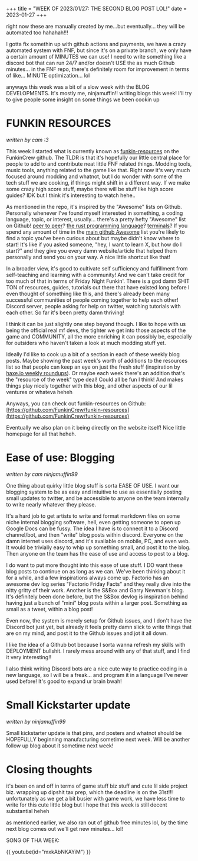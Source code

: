 +++
title = "WEEK OF 2023/01/27: THE SECOND BLOG POST LOL!"
date = 2023-01-27
+++

right now these are manually created by me...but eventually... they will be automated too hahahah!!!

I gotta fix somethin up with github actions and payments, we have a crazy automated system with FNF, but since it's on a private branch, we only have a certain amount of MINUTES we can use! I need to write something like a discord bot that can run 24/7 and/or doesn't USE the as much Github minutes... in the FNF repo, there's definitely room for improvement in terms of like... MINUTE optimization... lol

anyways this week was a bit of a slow week with the BLOG DEVELOPMENTS. It's mostly me, ninjamuffin!! writing blogs this week! I'll try to give people some insight on some things we been cookin up

<!-- more -->

# FUNKIN RESOURCES
*written by cam :3*

This week I started what is currently known as [funkin-resources](https://github.com/FunkinCrew/funkin-resources) on the FunkinCrew github. The TLDR is that it's hopefully our little central place for people to add to and contribute neat little FNF related things. Modding tools, music tools, anything related to the game like that. Right now it's very much focused around modding and whatnot, but I do wonder with some of the tech stuff we are cooking, if things might shift in a different way. If we make some crazy high score stuff, maybe there will be stuff like high score guides? IDK but I think it's interesting to watch hehe..

As mentioned in the repo, it's inspired by the "Awesome" lists on Github. Personally whenever I've found myself interested in something, a coding language, topic, or interest, usually... there's a pretty hefty "Awesome" list on Github! [peer to peer](https://github.com/kgryte/awesome-peer-to-peer)? [the rust programming language](https://github.com/rust-unofficial/awesome-rust)? [terminals](https://github.com/k4m4/terminals-are-sexy#readme)? If you spend any amount of time in the [main github Awesome](https://github.com/sindresorhus/awesome) list you're likely to find a topic you've been curious about but maybe didn't know where to start! It's like if you asked someone, "hey, I want to learn X, but how do I start?" and they give you every damn website/article that helped them personally and send you on your way. A nice little shortcut like that!

In a broader view, it's good to cultivate self sufficiency and fulfillment from self-teaching and learning with a community! And we can't take credit for too much of that in terms of Friday Night Funkin'. There is a god damn SHIT TON of resources, guides, tutorials out there that have existed long before I even thought of something like this, and there's already been many successful communities of people coming together to help each other! Discord server, people asking for help on twitter, watching tutorials with each other. So far it's been pretty damn thriving! 

I think it can be just slightly one step beyond though. I like to hope with us being the official real mf devs, the tighter we get into those aspects of the game and COMMUNITY, all the more enriching it can possibly be, especially for outsiders who haven't taken a look at much modding stuff yet. 

Ideally I'd like to cook up a bit of a section in each of these weekly blog posts. Maybe showing the past week's worth of additions to the resources list so that people can keep an eye on just the fresh stuff (inspiration by [haxe.io weekly roundups](https://haxe.io)). Or maybe each week there's an addition that's the "resource of the week" type deal! Could all be fun I think! And makes things play nicely together with this blog, and other aspects of our lil ventures or whateva heheh

Anyways, you can check out funkin-resources on Github: [https://github.com/FunkinCrew/funkin-resources](https://github.com/FunkinCrew/funkin-resources)

Eventually we also plan on it being directly on the website itself! Nice little homepage for all that heheh.


#  Ease of use: Blogging
*written by cam ninjamuffin99*

One thing about quirky little blog stuff is sorta EASE OF USE. I want our blogging system to be as easy and intuitive to use as essentially posting small updates to twitter, and be accessible to anyone on the team internally to write nearly whatever they please.

It's a hard job to get artists to write and format markdown files on some niche internal blogging software, hell, even getting someone to open up Google Docs can be fussy. The idea I have is to connect it to a Discord channel/bot, and then "write" blog posts within discord. Everyone on the damn internet uses discord, and it's available on mobile, PC, and even web. It would be trivially easy to whip up something small, and post it to the blog. Then anyone on the team has the ease of use and access to post to a blog.

I do want to put more thought into this ease of use stuff. I DO want these blog posts to continue on as long as we can. We've been thinking about it for a while, and a few inspirations always come up. Factorio has an awesome dev log series "Factorio Friday Facts" and they really dive into the nitty gritty of their work. Another is the S&Box and Garry Newman's blog. It's definitely been done before, but the S&Box devlog is inspiration behind having just a bunch of "mini" blog posts within a larger post. Something as small as a tweet, within a blog post!

Even now, the system is merely setup for Github issues, and I don't have the Discord bot just yet, but already it feels pretty damn slick to write things that are on my mind, and post it to the Github issues and jot it all down.

I like the idea of a Github bot because I sorta wanna refresh my skills with DEPLOYMENT bullshit. I rarely mess around with any of that stuff, and I find it very interesting!!

I also think writing Discord bots are a nice cute way to practice coding in a new language, so I will be a freak... and program it in a language I've never used before! It's good to expand ur brain bwah!

# Small Kickstarter update
*written by ninjamuffin99*

Small kickstarter update is that pins, and posters and whatnot should be HOPEFULLY beginning manufacturing sometime next week. Will be another 
follow up blog about it sometime next week!

# Closing thoughts

it's been on and off in terms of game stuff biz stuff and cute lil side project biz. wrapping up dipshit tax prep, which the deadline is on the 31st!!! 
unfortunately as we get a bit busier with game work, we have less time to write for this cute little blog but I hope that this week is still decent substantial heheh

as mentioned earlier, we also ran out of github free minutes lol, by the time next blog comes out we'll get new minutes... lol!

SONG OF THA WEEK: 

{{ youtube(id="mxkAbNKAYiM") }}
